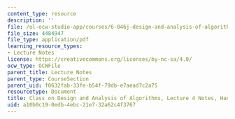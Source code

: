 ```yaml
---
content_type: resource
description: ''
file: /ol-ocw-studio-app/courses/6-046j-design-and-analysis-of-algorithms-spring-2015/a10b0c190edb4ebc21e732a62c4f3767_MIT6_046JS15_writtenlec4.pdf
file_size: 4484947
file_type: application/pdf
learning_resource_types:
- Lecture Notes
license: https://creativecommons.org/licenses/by-nc-sa/4.0/
ocw_type: OCWFile
parent_title: Lecture Notes
parent_type: CourseSection
parent_uid: f0632fab-33fe-b54f-79db-e7aead7c2a75
resourcetype: Document
title: Class on Design and Analysis of Algorithms, Lecture 4 Notes, Handwritten
uid: a10b0c19-0edb-4ebc-21e7-32a62c4f3767
---
```

